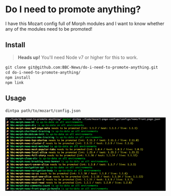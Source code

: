 # Do I need to promote anything?

I have this Mozart config full of Morph modules and I want to know whether any of the modules need to be promoted!

## Install

> **Heads up!** You'll need Node v7 or higher for this to work.

```
git clone git@github.com:BBC-News/do-i-need-to-promote-anything.git
cd do-i-need-to-promote-anything/
npm install
npm link
```

## Usage

```
dintpa path/to/mozart/config.json
```

![](./screenshot.png)
